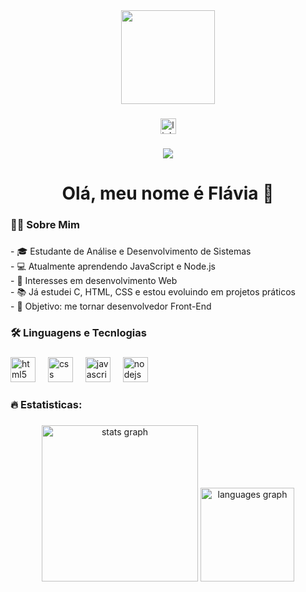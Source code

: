 <div align="center">
  <img height="150" src="https://media.giphy.com/media/v1.Y2lkPTc5MGI3NjExNzhhamZzcW5pZXQ0NTljY2VlMW5lYzVrcGl1b3U2eXpmam9sa3V5eCZlcD12MV9naWZzX3NlYXJjaCZjdD1n/HBvupu2wReBIIO4Bbh/giphy.gif"  />
</div>

###

<div align="center">
  <a href="https://www.linkedin.com/in/flaviabenegas/" target="_blank">
    <img src="https://img.shields.io/static/v1?message=LinkedIn&logo=linkedin&label=&color=0077B5&logoColor=white&labelColor=&style=for-the-badge" height="25" alt="linkedin logo"  />
  </a>
</div>

###

<div align="center">
  <img src="https://visitor-badge.laobi.icu/badge?page_id=Flaviabenegas.Flaviabenegas&"  />
</div>

###

<h1 align="center">Olá, meu nome é Flávia 👋</h1>

###

<h3 align="left">👩‍💻  Sobre Mim</h3>

###

<p align="left">- 🎓 Estudante de Análise e Desenvolvimento de Sistemas  <br>- 💻 Atualmente aprendendo JavaScript e Node.js <br>- 🚀 Interesses em desenvolvimento Web   <br>- 📚 Já estudei C, HTML, CSS e estou evoluindo em projetos práticos  <br>- 🎯 Objetivo: me tornar desenvolvedor Front-End</p>

###

<h3 align="left">🛠 Linguagens e Tecnlogias</h3>

###

<div align="left">
  <img src="https://cdn.jsdelivr.net/gh/devicons/devicon/icons/html5/html5-original.svg" height="40" alt="html5 logo"  />
  <img width="12" />
  <img src="https://cdn.jsdelivr.net/gh/devicons/devicon/icons/css3/css3-original.svg" height="40" alt="css logo"  />
  <img width="12" />
  <img src="https://cdn.jsdelivr.net/gh/devicons/devicon/icons/javascript/javascript-original.svg" height="40" alt="javascript logo"  />
  <img width="12" />
  <img src="https://cdn.jsdelivr.net/gh/devicons/devicon/icons/nodejs/nodejs-original.svg" height="40" alt="nodejs logo"  />
</div>

###

<h3 align="left">🔥   Estatisticas:</h3>

###

<div align="center">
  <img src="https://github-readme-stats.vercel.app/api?username=Flaviabenegas&hide_title=false&hide_rank=false&show_icons=true&include_all_commits=true&count_private=true&disable_animations=false&theme=dracula&locale=en&hide_border=false&order=1" height="250" alt="stats graph"  />
  <img src="https://github-readme-stats.vercel.app/api/top-langs?username=Flaviabenegas&locale=en&hide_title=false&layout=compact&card_width=320&langs_count=5&theme=dracula&hide_border=false&order=2" height="150" alt="languages graph"  />
</div>

###

